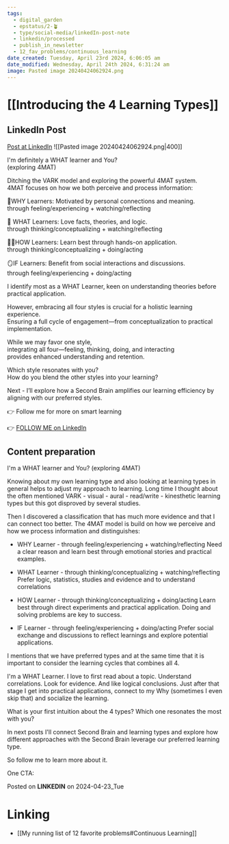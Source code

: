```yaml
---
tags:
  - digital_garden
  - epstatus/2-🪴
  - type/social-media/linkedIn-post-note
  - linkedin/processed
  - publish_in_newsletter
  - 12_fav_problems/continuous_learning
date_created: Tuesday, April 23rd 2024, 6:06:05 am
date_modified: Wednesday, April 24th 2024, 6:31:24 am
image: Pasted image 20240424062924.png
---
```

# [[Introducing the 4 Learning Types]]
## LinkedIn Post
[Post at LinkedIn](https://www.linkedin.com/posts/sebastiankamilli_im-definitely-a-what-learner-and-you-exploring-activity-7188431478718889984-fYFp?utm_source=share&utm_medium=member_desktop)
![[Pasted image 20240424062924.png|400]]

I'm definitely a WHAT learner and You?  
(exploring 4MAT)  
  
Ditching the VARK model and exploring the powerful 4MAT system.  
4MAT focuses on how we both perceive and process information:  
  
🦋WHY Learners: Motivated by personal connections and meaning.  
through feeling/experiencing + watching/reflecting  
  
🔢 WHAT Learners: Love facts, theories, and logic.  
through thinking/conceptualizing + watching/reflecting  
  
🏃🏻HOW Learners: Learn best through hands-on application.  
through thinking/conceptualizing + doing/acting  
  
🪞IF Learners: Benefit from social interactions and discussions.  
through feeling/experiencing + doing/acting  
  
I identify most as a WHAT Learner, keen on understanding theories before practical application.  
  
However, embracing all four styles is crucial for a holistic learning experience.  
Ensuring a full cycle of engagement—from conceptualization to practical implementation.  
  
While we may favor one style,  
integrating all four—feeling, thinking, doing, and interacting  
provides enhanced understanding and retention.  
  
Which style resonates with you?  
How do you blend the other styles into your learning?  
  
Next - I’ll explore how a Second Brain amplifies our learning efficiency by aligning with our preferred styles.  
  
👉 Follow me for more on smart learning

👉 [FOLLOW ME on LinkedIn](https://www.linkedin.com/comm/mynetwork/discovery-see-all?usecase=PEOPLE_FOLLOWS&followMember=sebastiankamilli)

## Content preparation
I'm a WHAT learner and You?
(exploring 4MAT)

Knowing about my own learning type and also looking at learning types in general helps to adjust my approach to learning. Long time I thought about the often mentioned VARK - visual - aural - read/write - kinesthetic learning types but this got disproved by several studies.

Then I discovered a classification that has much more evidence and that I can connect too better. The 4MAT model is build on how we perceive and how we process information and distinguishes:

+ WHY Learner - through feeling/experiencing + watching/reflecting
Need a clear reason and learn best through emotional stories and practical examples.

+ WHAT Learner - through thinking/conceptualizing + watching/reflecting
Prefer logic, statistics, studies and evidence and to understand correlations

+ HOW Learner - through thinking/conceptualizing + doing/acting
Learn best through direct experiments and practical application. Doing and solving problems are key to success.

+ IF Learner - through feeling/experiencing + doing/acting
Prefer social exchange and discussions to reflect learnings and explore potential applications.

I mentions that we have preferred types and at the same time that it is important to consider the learning cycles that combines all 4. 

I'm a WHAT Learner. I love to first read about a topic. Understand correlations. Look for evidence. And like logical conclusions. 
Just after that stage I get into practical applications, connect to my Why (sometimes I even skip that) and socialize the learning. 

What is your first intuition about the 4 types? Which one resonates the most with you?

In next posts I'll connect Second Brain and learning types and explore how different approaches with the Second Brain leverage our preferred learning type. 

So follow me to learn more about it. 

One CTA:

Posted on **LINKEDIN** on 2024-04-23_Tue
# Linking
+ [[My running list of 12 favorite problems#Continuous Learning]]